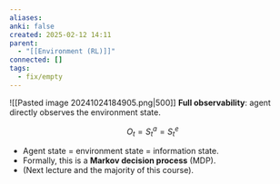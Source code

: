 ```yaml
---
aliases: 
anki: false
created: 2025-02-12 14:11
parent:
  - "[[Environment (RL)]]"
connected: []
tags:
  - fix/empty
---
```


![[Pasted image 20241024184905.png|500]]
**Full observability**: agent directly observes the environment state.

$$O_t = S^a_t = S^e_t$$

- Agent state = environment state = information state.
- Formally, this is a **Markov decision process** (MDP).
- (Next lecture and the majority of this course).
